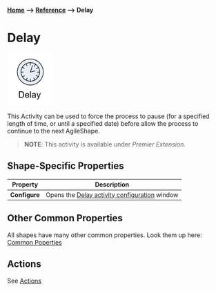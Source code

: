 __[Home](/) --> [Reference](/ref) --> Delay__

# Delay

![Delay](media/Delay.png)

This Activity can be used to force the process to pause (for a specified length of time, or until a specified date) before allow the process to continue to the next AgileShape.

> __NOTE__: This activity is available under  *Premier Extension.*


## Shape-Specific Properties

| Property | Description |
| -------- | ----------- |
| __Configure__ | Opens the [Delay activity configuration](common/DelayActivityConfiguration.md) window |

## Other Common Properties
All shapes have many other common properties. Look them up here: [Common Poperties](common/README.md)

## Actions
See [Actions](common/Actions.md)

